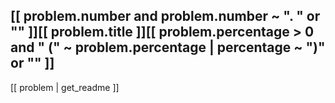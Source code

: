 ## [[ problem.number and problem.number ~ ". " or "" ]][[ problem.title ]][[ problem.percentage > 0 and " (" ~ problem.percentage | percentage ~ ")" or "" ]]

[[ problem | get_readme ]]
